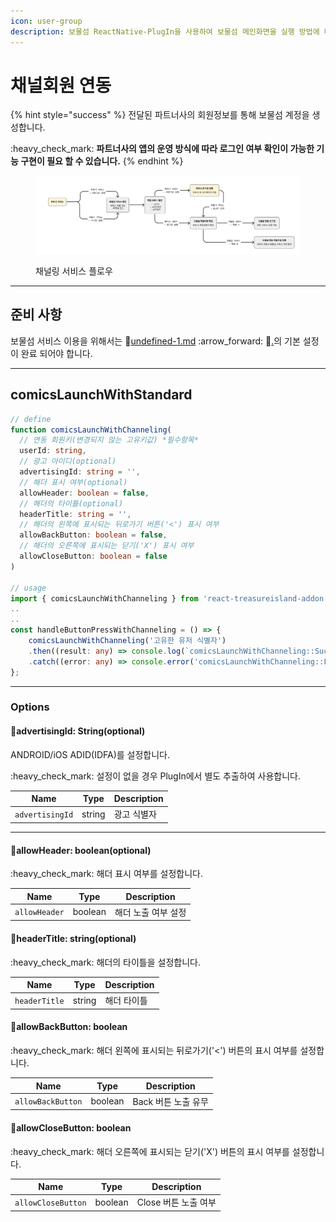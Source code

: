 ```yaml
---
icon: user-group
description: 보물섬 ReactNative-PlugIn을 사용하여 보물섬 메인화면을 실행 방법에 대해 안내합니다.
---
```


# 채널회원 연동

{% hint style="success" %}
전달된 파트너사의 회원정보를 통해 보물섬 계정을 생성합니다.&#x20;

:heavy\_check\_mark: **파트너사의 앱의 운영 방식에 따라 로그인 여부 확인이 가능한 기능 구현이 필요 할 수 있습니다.**
{% endhint %}

<figure><img src="../../.gitbook/assets/image (3).png" alt=""><figcaption><p>채널링 서비스 플로우</p></figcaption></figure>

***

## 준비 사항

보물섬 서비스 이용을 위해서는 :link:[undefined-1.md](../undefined-1.md "mention") :arrow\_forward: :link:[.](./ "mention")의 기본 설정이 완료 되어야 합니다.

***

## comicsLaunchWithStandard

```typescript
// define
function comicsLaunchWithChanneling(
  // 연동 회원키(변경되지 않는 고유키값) *필수항목*
  userId: string,
  // 광고 아이디(optional)
  advertisingId: string = '',
  // 해더 표시 여부(optional)
  allowHeader: boolean = false,
  // 해더의 타이틀(optional)
  headerTitle: string = '',
  // 해더의 왼쪽에 표시되는 뒤로가기 버튼('<') 표시 여부 
  allowBackButton: boolean = false,
  // 해더의 오른쪽에 표시되는 닫기('X') 표시 여부
  allowCloseButton: boolean = false
)

// usage
import { comicsLaunchWithChanneling } from 'react-treasureisland-addon';
..
..
const handleButtonPressWithChanneling = () => {
    comicsLaunchWithChanneling('고유한 유저 식별자')
    .then((result: any) => console.log(`comicsLaunchWithChanneling::Success => ${result}`))
    .catch((error: any) => console.error('comicsLaunchWithChanneling::Failed:', error));
};

```

***

### Options

#### 🎈advertisingId: String(optional)

&#x20;ANDROID/iOS ADID(IDFA)를 설정합니다.

:heavy\_check\_mark: 설정이 없을 경우 PlugIn에서 별도 추출하여 사용합니다.

| Name            | Type   | Description |
| --------------- | ------ | ----------- |
| `advertisingId` | string | 광고 식별자      |

***

#### 🎈allowHeader: boolean(optional)

:heavy\_check\_mark: 해더 표시 여부를 설정합니다.

| Name          | Type    | Description |
| ------------- | ------- | ----------- |
| `allowHeader` | boolean | 해더 노출 여부 설정 |

#### 🎈headerTitle: string(optional)

:heavy\_check\_mark: 해더의 타이틀을 설정합니다.

| Name          | Type   | Description |
| ------------- | ------ | ----------- |
| `headerTitle` | string | 해더 타이틀      |

#### 🎈allowBackButton: boolean

:heavy\_check\_mark: 해더 왼쪽에 표시되는 뒤로가기('<') 버튼의 표시 여부를 설정합니다.

| Name              | Type    | Description   |
| ----------------- | ------- | ------------- |
| `allowBackButton` | boolean | Back 버튼 노출 유무 |

#### 🎈allowCloseButton: boolean

:heavy\_check\_mark: 해더 오른쪽에 표시되는 닫기('X')  버튼의 표시 여부를 설정합니다.

| Name               | Type    | Description     |
| ------------------ | ------- | --------------- |
| `allowCloseButton` | boolean | Close  버튼 노출 여부 |









